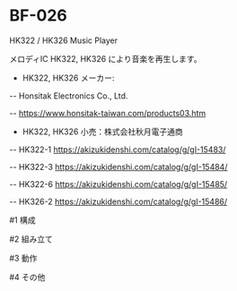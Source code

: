 # BF-026
HK322 / HK326 Music Player

メロディIC HK322, HK326 により音楽を再生します。

- HK322, HK326 メーカー:

-- Honsitak Electronics Co., Ltd.

-- https://www.honsitak-taiwan.com/products03.htm

- HK322, HK326 小売：株式会社秋月電子通商

-- HK322-1 https://akizukidenshi.com/catalog/g/gI-15483/

-- HK322-3 https://akizukidenshi.com/catalog/g/gI-15484/

-- HK322-6 https://akizukidenshi.com/catalog/g/gI-15485/

-- HK326-2 https://akizukidenshi.com/catalog/g/gI-15486/

#1 構成

#2 組み立て

#3 動作

#4 その他


